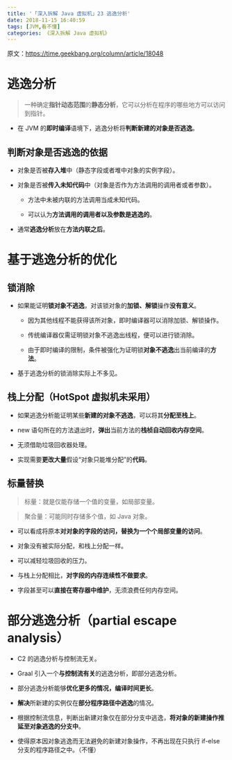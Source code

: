 ```yaml
---
title: '「深入拆解 Java 虚拟机」23 逃逸分析'
date: 2018-11-15 16:40:59
tags: [JVM,看不懂]
categories: 《深入拆解 Java 虚拟机》
---
```


原文：https://time.geekbang.org/column/article/18048

# 逃逸分析

> 一种确定**指针动态范围**的**静态分析**，它可以分析在程序的哪些地方可以访问到指针。

- 在 JVM 的**即时编译**语境下，逃逸分析将**判断新建的对象是否逃逸**。

## 判断对象是否逃逸的依据

- 对象是否被**存入堆**中（静态字段或者堆中对象的实例字段）。

- 对象是否被**传入未知代码**中（对象是否作为方法调用的调用者或者参数）。

	- 方法中未被内联的方法调用当成未知代码。

	- 可以认为**方法调用的调用者以及参数是逃逸的**。

- 通常**逃逸分析**放在**方法内联之后**。

# 基于逃逸分析的优化

## 锁消除

- 如果能证明**锁对象不逃逸**，对该锁对象的**加锁、解锁**操作**没有意义**。

	- 因为其他线程不能获得该所对象，即时编译器可以消除加锁、解锁操作。

	- 传统编译器仅需证明锁对象不逃逸出线程，便可以进行锁消除。

	- 由于即时编译的限制，条件被强化为证明锁**对象不逃逸**出当前编译的**方法**。

- 基于逃逸分析的锁消除实际上不多见。

## 栈上分配（HotSpot 虚拟机未采用）

- 如果逃逸分析能证明某些**新建的对象不逃逸**，可以将其**分配至栈上**。

- new 语句所在的方法退出时，**弹出**当前方法的**栈桢自动回收内存空间**。

- 无须借助垃圾回收器处理。

- 实现需要**更改大量**假设“对象只能堆分配”的**代码**。

## 标量替换

> 标量：就是仅能存储一个值的变量，如局部变量。 

> 聚合量：可能同时存储多个值，如 Java 对象。

- 可以看成将原本**对对象的字段的访问，替换为一个个局部变量的访问**。

- 对象没有被实际分配，和栈上分配一样。

- 可以减轻垃圾回收的压力。

- 与栈上分配相比，**对字段的内存连续性不做要求**。

- 字段甚至可以**直接在寄存器中维护**，无须浪费任何内存空间。

# 部分逃逸分析（partial escape analysis）

- C2 的逃逸分析与控制流无关。

- Graal 引入一个**与控制流有关**的逃逸分析，即部分逃逸分析。

- 部分逃逸分析能够**优化更多的情况，编译时间更长**。

- **解决**所新建的实例仅在**部分程序路径中逃逸**的情况。

- 根据控制流信息，判断出新建对象仅在部分分支中逃逸，**将对象的新建操作推延至对象逃逸的分支中**。

- 使得原本因对象逃逸而无法避免的新建对象操作，不再出现在只执行 if-else 分支的程序路径之中。（不懂）
